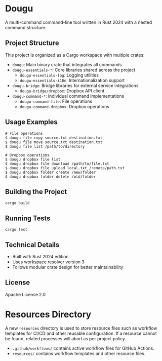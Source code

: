# Dougu

A multi-command command-line tool written in Rust 2024 with a nested command structure.

## Project Structure

This project is organized as a Cargo workspace with multiple crates:

- `dougu`: Main binary crate that integrates all commands
- `dougu-essentials-*`: Core libraries shared across the project
  - `dougu-essentials-log`: Logging utilities
  - `dougu-essentials-i18n`: Internationalization support
- `dougu-bridge`: Bridge libraries for external service integrations
  - `dougu-bridge/dropbox`: Dropbox API client
- `dougu-command-*`: Individual command implementations
  - `dougu-command-file`: File operations
  - `dougu-command-dropbox`: Dropbox operations

## Usage Examples

```
# File operations
$ dougu file copy source.txt destination.txt
$ dougu file move source.txt destination.txt
$ dougu file list /path/to/directory

# Dropbox operations
$ dougu dropbox file list
$ dougu dropbox file download /path/to/file.txt
$ dougu dropbox file upload local.txt /remote/path.txt
$ dougu dropbox folder create /new/folder
$ dougu dropbox folder delete /old/folder
```

## Building the Project

```
cargo build
```

## Running Tests

```
cargo test
```

## Technical Details

- Built with Rust 2024 edition
- Uses workspace resolver version 3
- Follows modular crate design for better maintainability

## License

Apache License 2.0

# Resources Directory

A new `resources` directory is used to store resource files such as workflow templates for CI/CD and other reusable configuration. If a resource cannot be found, related processes will abort as per project policy.

- `.github/workflows/` contains active workflow files for GitHub Actions.
- `resources/` contains workflow templates and other resource files. 